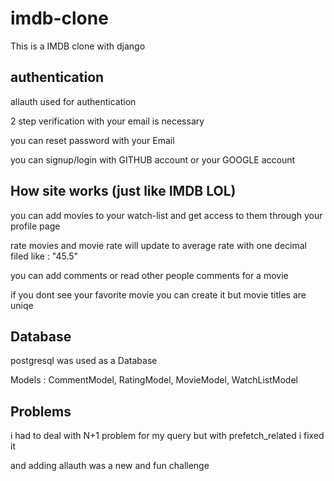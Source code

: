 # imdb-clone


This is a IMDB clone with django

## authentication

allauth used for authentication

2 step verification with your email is necessary

you can reset password with your Email

you can signup/login with GITHUB account or your GOOGLE account

## How site works (just like IMDB LOL)

you can add movies to your watch-list and get access to them through your profile page

rate movies and movie rate will update to average rate with one decimal filed like : "45.5"

you can add comments or read other people comments for a movie

if you dont see your favorite movie you can create it but movie titles are uniqe

## Database

postgresql was used as a Database

Models : CommentModel, RatingModel, MovieModel, WatchListModel

## Problems
i had to deal with N+1 problem for my query but with prefetch_related i fixed it

and adding allauth was a new and fun challenge


